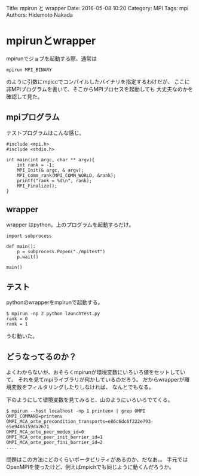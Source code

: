 Title: mpirun と wrapper
Date: 2016-05-08 10:20
Category: MPI
Tags: mpi
Authors: Hidemoto Nakada

# mpirunとwrapper

mpirunでジョブを起動する際、通常は
```
mpirun MPI_BINARY
```
のように引数にmpiccでコンパイルしたバイナリを指定するわけだが、
ここに非MPIプログラムを書いて、そこからMPIプロセスを起動しても
大丈夫なのかを確認して見た。

## mpiプログラム

テストプログラムはこんな感じ。
```
#include <mpi.h>
#include <stdio.h>

int main(int argc, char ** argv){
    int rank = -1;
    MPI_Init(& argc, & argv);
    MPI_Comm_rank(MPI_COMM_WORLD, &rank);
    printf("rank = %d\n", rank);
    MPI_Finalize();
}
```

## wrapper
wrapper はpython。上のプログラムを起動するだけ。
```
import subprocess

def main():
    p = subprocess.Popen("./mpitest")
    p.wait()

main()
```

## テスト
pythonのwrapperをmpirunで起動する。
```
$ mpirun -np 2 python launchtest.py 
rank = 0
rank = 1
```

うむ動いた。

## どうなってるのか？
よくわからないが、おそらくmpirunが環境変数にいろいろ値をセットしていて、
それを見てmpiライブラリが何かしているのだろう。
だからwrapperが環境変数をフィルタリングしたりしなければ、
なんとでもなる。

下のようにして環境変数を見てみると、山のようにいろいろでてくる。
```
$ mpirun --host localhost -np 1 printenv | grep OMPI
OMPI_COMMAND=printenv
OMPI_MCA_orte_precondition_transports=e86c6dc6f222e793-e5e9486159da2671
OMPI_MCA_orte_peer_modex_id=0
OMPI_MCA_orte_peer_init_barrier_id=1
OMPI_MCA_orte_peer_fini_barrier_id=2
....
```

問題はこの方法にどのくらいポータビリティがあるのか、だなあ。。
手元ではOpenMPIを使ったけど、例えばmpichでも同じように動くんだろうか。
